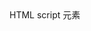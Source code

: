 <!DOCTYPE html>
<html lang="en">
<head>
    <meta charset="UTF-8">
    <meta http-equiv="X-UA-Compatible" content="IE=edge">
    <meta name="viewport" content="width=device-width, initial-scale=1.0">
    <title>Document</title>
</head>
<body>
    HTML script 元素
    <script> 标签用于定义客户端脚本，比如 JavaScript。
    script 元素既可包含脚本语句，也可通过 src 属性指向外部脚本文件。
    必需的 type 属性规定脚本的 MIME 类型。
    JavaScript 最常用于图片操作、表单验证以及内容动态更新。
    下面的脚本会向浏览器输出“Hello World!”：
    <script type="text/javascript">
    document.write("Hello World!")
</script>
</body>
</html>